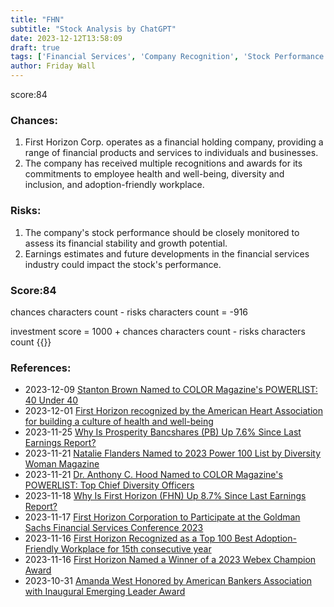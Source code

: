 ```yaml
---
title: "FHN"
subtitle: "Stock Analysis by ChatGPT"
date: 2023-12-12T13:58:09
draft: true
tags: ['Financial Services', 'Company Recognition', 'Stock Performance', 'Risk Assessment', 'Earnings Estimates']
author: Friday Wall
---
```


score:84
### Chances:
1. First Horizon Corp. operates as a financial holding company, providing a range of financial products and services to individuals and businesses.
2. The company has received multiple recognitions and awards for its commitments to employee health and well-being, diversity and inclusion, and adoption-friendly workplace.
### Risks:
1. The company's stock performance should be closely monitored to assess its financial stability and growth potential.
2. Earnings estimates and future developments in the financial services industry could impact the stock's performance.
### Score:84
chances characters count - risks characters count = -916

investment score = 1000 + chances characters count - risks characters count
{{<tradingview symbol="NYSE:FHN">}}
### References:
- 2023-12-09 [Stanton Brown Named to COLOR Magazine's POWERLIST: 40 Under 40](https://finance.yahoo.com/news/stanton-brown-named-color-magazines-190000052.html)
- 2023-12-01 [First Horizon recognized by the American Heart Association for building a culture of health and well-being](https://finance.yahoo.com/news/first-horizon-recognized-american-heart-190000737.html)
- 2023-11-25 [Why Is Prosperity Bancshares (PB) Up 7.6% Since Last Earnings Report?](https://finance.yahoo.com/news/why-prosperity-bancshares-pb-7-163126600.html)
- 2023-11-21 [Natalie Flanders Named to 2023 Power 100 List by Diversity Woman Magazine](https://finance.yahoo.com/news/natalie-flanders-named-2023-power-150000204.html)
- 2023-11-21 [Dr. Anthony C. Hood Named to COLOR Magazine's POWERLIST: Top Chief Diversity Officers](https://finance.yahoo.com/news/dr-anthony-c-hood-named-193000662.html)
- 2023-11-18 [Why Is First Horizon (FHN) Up 8.7% Since Last Earnings Report?](https://finance.yahoo.com/news/why-first-horizon-fhn-8-163026593.html)
- 2023-11-17 [First Horizon Corporation to Participate at the Goldman Sachs Financial Services Conference 2023](https://finance.yahoo.com/news/first-horizon-corporation-participate-goldman-211500627.html)
- 2023-11-16 [First Horizon Recognized as a Top 100 Best Adoption-Friendly Workplace for 15th consecutive year](https://finance.yahoo.com/news/first-horizon-recognized-top-100-140000102.html)
- 2023-11-16 [First Horizon Named a Winner of a 2023 Webex Champion Award](https://finance.yahoo.com/news/first-horizon-named-winner-2023-190000317.html)
- 2023-10-31 [Amanda West Honored by American Bankers Association with Inaugural Emerging Leader Award](https://finance.yahoo.com/news/amanda-west-honored-american-bankers-154200551.html)


                